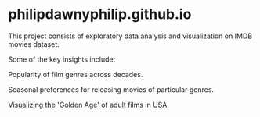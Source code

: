 # philipdawnyphilip.github.io

This project consists of exploratory data analysis and visualization on IMDB movies dataset.

Some of the key insights include:


Popularity of film genres across decades.

Seasonal preferences for releasing movies of particular genres.

Visualizing the 'Golden Age' of adult films in USA.
